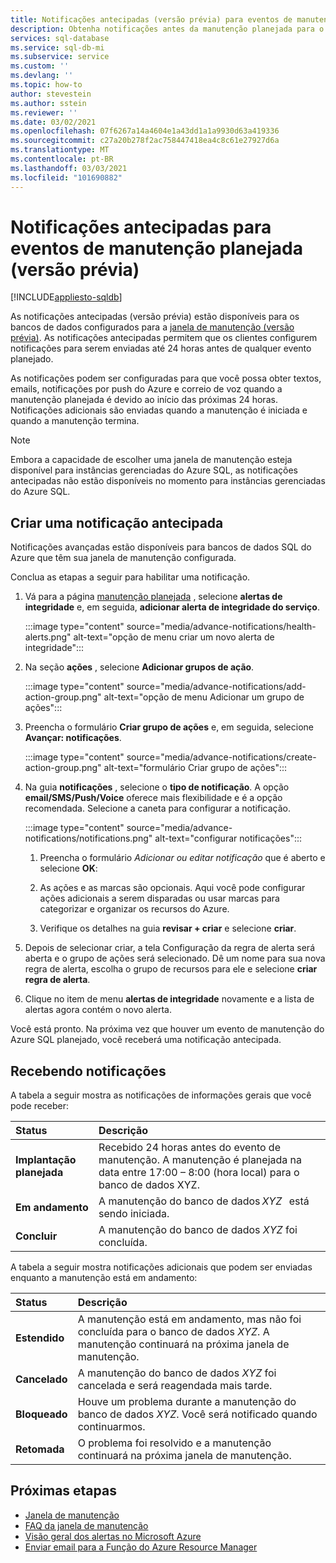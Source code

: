 ```yaml
---
title: Notificações antecipadas (versão prévia) para eventos de manutenção planejada
description: Obtenha notificações antes da manutenção planejada para o banco de dados SQL do Azure.
services: sql-database
ms.service: sql-db-mi
ms.subservice: service
ms.custom: ''
ms.devlang: ''
ms.topic: how-to
author: stevestein
ms.author: sstein
ms.reviewer: ''
ms.date: 03/02/2021
ms.openlocfilehash: 07f6267a14a4604e1a43dd1a1a9930d63a419336
ms.sourcegitcommit: c27a20b278f2ac758447418ea4c8c61e27927d6a
ms.translationtype: MT
ms.contentlocale: pt-BR
ms.lasthandoff: 03/03/2021
ms.locfileid: "101690882"
---
```

# <a name="advance-notifications-for-planned-maintenance-events-preview"></a>Notificações antecipadas para eventos de manutenção planejada (versão prévia)
[!INCLUDE[appliesto-sqldb](../includes/appliesto-sqldb.md)]

As notificações antecipadas (versão prévia) estão disponíveis para os bancos de dados configurados para a [janela de manutenção (versão prévia)](maintenance-window.md). As notificações antecipadas permitem que os clientes configurem notificações para serem enviadas até 24 horas antes de qualquer evento planejado.

As notificações podem ser configuradas para que você possa obter textos, emails, notificações por push do Azure e correio de voz quando a manutenção planejada é devido ao início das próximas 24 horas. Notificações adicionais são enviadas quando a manutenção é iniciada e quando a manutenção termina.

> [!Note]
> Embora a capacidade de escolher uma janela de manutenção esteja disponível para instâncias gerenciadas do Azure SQL, as notificações antecipadas não estão disponíveis no momento para instâncias gerenciadas do Azure SQL.

## <a name="create-an-advance-notification"></a>Criar uma notificação antecipada

Notificações avançadas estão disponíveis para bancos de dados SQL do Azure que têm sua janela de manutenção configurada. 

Conclua as etapas a seguir para habilitar uma notificação.  

1. Vá para a página [manutenção planejada](https://portal.azure.com/#blade/Microsoft_Azure_Health/AzureHealthBrowseBlade/plannedMaintenance) , selecione **alertas de integridade** e, em seguida, **adicionar alerta de integridade do serviço**.

    :::image type="content" source="media/advance-notifications/health-alerts.png" alt-text="opção de menu criar um novo alerta de integridade":::

2. Na seção **ações** , selecione **Adicionar grupos de ação**. 

    :::image type="content" source="media/advance-notifications/add-action-group.png" alt-text="opção de menu Adicionar um grupo de ações":::

3. Preencha o formulário **Criar grupo de ações** e, em seguida, selecione **Avançar: notificações**.  

    :::image type="content" source="media/advance-notifications/create-action-group.png" alt-text="formulário Criar grupo de ações":::

1. Na guia **notificações** , selecione o **tipo de notificação**. A opção **email/SMS/Push/Voice** oferece mais flexibilidade e é a opção recomendada. Selecione a caneta para configurar a notificação.  

    :::image type="content" source="media/advance-notifications/notifications.png" alt-text="configurar notificações":::



   1. Preencha o formulário *Adicionar ou editar notificação* que é aberto e selecione **OK**: 

   2. As ações e as marcas são opcionais. Aqui você pode configurar ações adicionais a serem disparadas ou usar marcas para categorizar e organizar os recursos do Azure. 

   4. Verifique os detalhes na guia **revisar + criar** e selecione **criar**. 

7. Depois de selecionar criar, a tela Configuração da regra de alerta será aberta e o grupo de ações será selecionado. Dê um nome para sua nova regra de alerta, escolha o grupo de recursos para ele e selecione **criar regra de alerta**. 

8. Clique no item de menu **alertas de integridade** novamente e a lista de alertas agora contém o novo alerta. 


Você está pronto. Na próxima vez que houver um evento de manutenção do Azure SQL planejado, você receberá uma notificação antecipada.

## <a name="receiving-notifications"></a>Recebendo notificações

A tabela a seguir mostra as notificações de informações gerais que você pode receber: 

|Status|Descrição|
|:---|:---|
|**Implantação planejada**| Recebido 24 horas antes do evento de manutenção. A manutenção é planejada na data entre 17:00 – 8:00 (hora local) para o banco de dados XYZ.|
|**Em andamento** | A manutenção do banco de dados *XYZ*   está sendo iniciada.| 
|**Concluir** | A manutenção do banco de dados *XYZ* foi concluída. |

A tabela a seguir mostra notificações adicionais que podem ser enviadas enquanto a manutenção está em andamento: 

|Status|Descrição|
|:---|:---|
|**Estendido** | A manutenção está em andamento, mas não foi concluída para o banco de dados *XYZ*. A manutenção continuará na próxima janela de manutenção.| 
|**Cancelado**| A manutenção do banco de dados *XYZ* foi cancelada e será reagendada mais tarde. |
|**Bloqueado**|Houve um problema durante a manutenção do banco de dados *XYZ*. Você será notificado quando continuarmos.| 
|**Retomada**|O problema foi resolvido e a manutenção continuará na próxima janela de manutenção.|


## <a name="next-steps"></a>Próximas etapas

- [Janela de manutenção](maintenance-window.md)
- [FAQ da janela de manutenção](maintenance-window-faq.yml)
- [Visão geral dos alertas no Microsoft Azure](../../azure-monitor/platform/alerts-overview.md)
- [Enviar email para a Função do Azure Resource Manager](../../azure-monitor/platform/action-groups.md#email-azure-resource-manager-role)